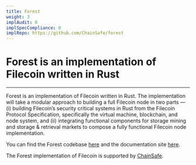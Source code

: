 ```yaml
---
title: Forest 
weight: 3
implAudit: 0
implSpecCompliance: 0
implRepo: https://github.com/ChainSafe/forest
---
```


# Forest is an implementation of Filecoin written in Rust
---

Forest is an implementation of Filecoin written in Rust. The implementation will take a modular approach to building a full Filecoin node in two parts — (i) building Filecoin’s security critical systems in Rust from the Filecoin Protocol Specification, specifically the virtual machine, blockchain, and node system, and (ii) integrating functional components for storage mining and storage & retrieval markets to compose a fully functional Filecoin node implementation.

You can find the Forest codebase [here](https://github.com/ChainSafe/forest) and the documentation site [here](https://chainsafe.github.io/forest/).

The Forest implementation of Filecoin is supported by [ChainSafe](https://chainsafe.io/).